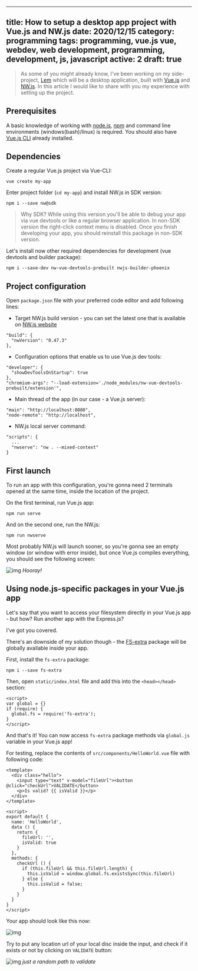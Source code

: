 
---
title: How to setup a desktop app project with Vue.js and NW.js
date: 2020/12/15
category: programming
tags: programming, vue.js vue, webdev, web development, programming, development, js, javascript
active: 2
draft: true
---

> As some of you might already know, I've been working on my side-project, [Lem]() which will be a desktop application, built with [Vue.js](https://vuejs.org) and [NW.js](https://nwjs.io/). In this article I would like to share with you my experience with setting up the project.

## Prerequisites

A basic knowledge of working with [node.js](https://nodejs.org/en/), [npm](npmjs.com/) and command line environments (windows(bash)/linux) is required. You should also have [Vue.js CLI](https://cli.vuejs.org/) already installed.

## Dependencies

Create a regular Vue.js project via Vue-CLI:

```
vue create my-app
```

Enter project folder (`cd my-app`) and install NW.js in SDK version:

```
npm i --save nw@sdk
```

> Why SDK? While using this version you'll be able to debug your app via vue devtools or like a regular browser application. In non-SDK version the right-click context menu is disabled. Once you finish developing your app, you should reinstall this package in non-SDK version.

Let's install now other required dependencies for development (vue devtools and builder package):

```
npm i --save-dev nw-vue-devtools-prebuilt nwjs-builder-phoenix
```

## Project configuration

Open `package.json` file with your preferred code editor and add following lines:

- Target NW.js build version - you can set the latest one that is available on [NW.js website](https://nwjs.io/downloads/)

```
"build": {
  "nwVersion": "0.47.3"
},
```

- Configuration options that enable us to use Vue.js dev tools:

```
"developer": {
  "showDevToolsOnStartup": true
},
"chromium-args": "--load-extension='./node_modules/nw-vue-devtools-prebuilt/extension'",
```

- Main thread of the app (in our case - a Vue.js server):

```
"main": "http://localhost:8080",
"node-remote": "http://localhost",
```

- NW.js local server command:

```
"scripts": {
  ...
  "nwserve": "nw . --mixed-context"
}
```

## First launch

To run an app with this configuration, you're gonna need 2 terminals opened at the same time, inside the location of the project.

On the first terminal, run Vue.js app:

```
npm run serve
```

And on the second one, run the NW.js:

```
npm run nwserve
```

Most probably NW.js will launch sooner, so you're gonna see an empty window (or window with error inside), but once Vue.js compiles everything, you should see the following screen:

![img](/static/nwjs-vuejs.jpg)
*Hooray!*

## Using node.js-specific packages in your Vue.js app

Let's say that you want to access your filesystem directly in your Vue.js app - but how? Run another app with the Express.js?

I've got you covered.

There's an downside of my solution though - the [FS-extra](https://www.npmjs.com/package/fs-extra) package will be globally available inside your app.

First, install the `fs-extra` package:

```
npm i --save fs-extra
```

Then, open `static/index.html` file and add this into the `<head></head>` section:

```
<script>
var global = {}
if (require) {
  global.fs = require('fs-extra');
}
</script>
```

And that's it! You can now access `fs-extra` package methods via `global.js` variable in your Vue.js app!

For testing, replace the contents of `src/components/HelloWorld.vue` file with following code:

```
<template>
  <div class="hello">
    <input type="text" v-model="fileUrl"><button @click="checkUrl">VALIDATE</button>
    <p>Is valid? {{ isValid }}</p>
  </div>
</template>

<script>
export default {
  name: 'HelloWorld',
  data () {
    return {
      fileUrl: '',
      isValid: true
    }
  },
  methods: {
    checkUrl () {
      if (this.fileUrl && this.fileUrl.length) {
        this.isValid = window.global.fs.existsSync(this.fileUrl)
      } else {
        this.isValid = false;
      }
    }
  }
}
</script>
```

Your app should look like this now:

![img](/static/url-validator1.jpg)

Try to put any location url of your local disc inside the input, and check if it exists or not by clicking on `VALIDATE` button:

![img](/static/url-validator2.jpg)
*just a random path to validate*


